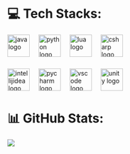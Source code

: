# 💻 Tech Stacks:
<div align="left">
  <img src="https://skillicons.dev/icons?i=java" height="50" alt="java logo"  />
  <img width="12" />
  <img src="https://skillicons.dev/icons?i=py" height="50" alt="python logo"  />
  <img width="12" />
  <img src="https://skillicons.dev/icons?i=lua" height="50" alt="lua logo"  />
  <img width="12" />
  <img src="https://skillicons.dev/icons?i=cs" height="50" alt="csharp logo"  />
</div>

###

<div align="left">
  <img src="https://skillicons.dev/icons?i=idea" height="50" alt="intellijidea logo"  />
  <img width="12" />
  <img src="https://skillicons.dev/icons?i=pycharm" height="50" alt="pycharm logo"  />
  <img width="12" />
  <img src="https://skillicons.dev/icons?i=vscode" height="50" alt="vscode logo"  />
  <img width="12" />
  <img src="https://skillicons.dev/icons?i=unity" height="50" alt="unity logo"  />
</div>

###
# 📊 GitHub Stats:
![](https://nirzak-streak-stats.vercel.app/?user=Nadeko08&theme=dark&hide_border=false)<br/>
